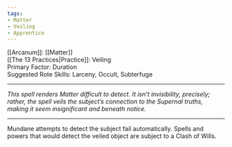 ```yaml
---
tags:
- Matter
- Veiling
- Apprentice
---
```


[[Arcanum]]: [[Matter]]\
[[The 13 Practices|Practice]]: Veiling\
Primary Factor: Duration\
Suggested Rote Skills: Larceny, Occult, Subterfuge

---

_This spell renders Matter difficult to detect. It isn’t invisibility, precisely; rather, the spell veils the subject’s connection to the Supernal truths, making it seem insignificant and beneath notice._

---

Mundane attempts to detect the subject fail automatically. Spells and powers that would detect the veiled object are subject to a Clash of Wills.

